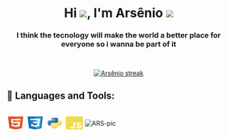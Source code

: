 <h1 align="center">Hi <img src="https://raw.githubusercontent.com/MartinHeinz/MartinHeinz/master/wave.gif" width="30px">, I'm Arsênio <img src="https://images.emojiterra.com/google/noto-emoji/v2.034/128px/1f1e7-1f1f7.png" width="30px"></h1>
<h3 align="center">I think the tecnology will make the world a better place for everyone so i wanna be part of it</h3>
<br />
<p align="center">
    <a href="https://github.com/ArsenioMendes">
        <img title="🔥 Get streak stats for your profile at git.io/streak-stats" alt="Arsênio streak" src="https://github-readme-streak-stats.herokuapp.com?user=ArsenioMendes&theme=violet-dark&border_radius=5"/>
    </a>
</p>

## 🚀 Languages and Tools:
<div style="display: inline_block"><br>
  <img align="center" alt="ARS-HTML" height="30" width="40" src="https://raw.githubusercontent.com/devicons/devicon/master/icons/html5/html5-original.svg">
  <img align="center" alt="ARS-CSS" height="30" width="40" src="https://raw.githubusercontent.com/devicons/devicon/master/icons/css3/css3-original.svg">
  <img align="center" alt="ARS-Python" height="30" width="40" src="https://raw.githubusercontent.com/devicons/devicon/master/icons/python/python-original.svg">
  <img align="center" alt="ARS-Js" height="30" width="40" src="https://raw.githubusercontent.com/devicons/devicon/master/icons/javascript/javascript-plain.svg">
  <img align="center" alt="ARS-pic" height="30" width="40" src="https://img.icons8.com/color/512/berserk.png">
</div>
<br/>


